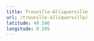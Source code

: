 ```yaml
---
title: Trouville-Alliquerville
url: /trouville-alliquerville/
latitude: 49.596
longitude: 0.595
---
```

